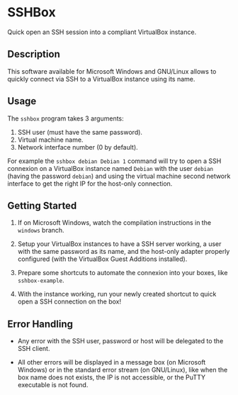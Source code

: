 SSHBox
======

Quick open an SSH session into a compliant VirtualBox instance.

Description
-----------

This software available for Microsoft Windows and GNU/Linux allows to quickly
connect via SSH to a VirtualBox instance using its name.

Usage
-----

The `sshbox` program takes 3 arguments:

1. SSH user (must have the same password).
1. Virtual machine name.
1. Network interface number (0 by default).

For example the `sshbox debian Debian 1` command will try to open a SSH
connexion on a VirtualBox instance named `Debian` with the user `debian`
(having the password `debian`) and using the virtual machine second network
interface to get the right IP for the host-only connection.

Getting Started
---------------

1. If on Microsoft Windows, watch the compilation instructions in the
   `windows` branch.

1. Setup your VirtualBox instances to have a SSH server working, a user
   with the same password as its name, and the host-only adapter properly
   configured (with the VirtualBox Guest Additions installed).

1. Prepare some shortcuts to automate the connexion into your boxes, like
   `sshbox-example`.

1. With the instance working, run your newly created shortcut to quick open
   a SSH connection on the box!

Error Handling
--------------

- Any error with the SSH user, password or host will be delegated to the
  SSH client.

- All other errors will be displayed in a message box (on Microsoft Windows)
  or in the standard error stream (on GNU/Linux), like when the box name
  does not exists, the IP is not accessible, or the PuTTY executable is not
  found.

